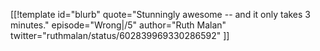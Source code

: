 [[!template id="blurb"
quote="Stunningly awesome -- and it only takes 3 minutes."
episode="Wrong|/5"
author="Ruth Malan"
twitter="ruthmalan/status/602839969330286592"
]]
